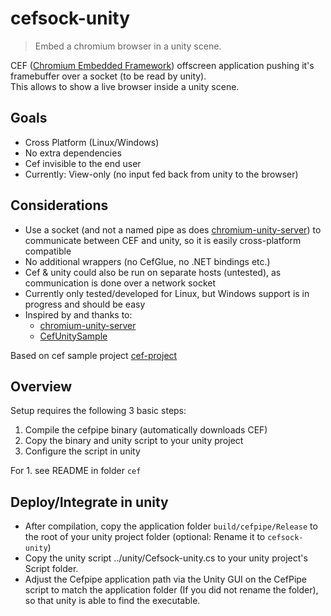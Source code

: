 # cefsock-unity

> Embed a chromium browser in a unity scene.

CEF ([Chromium Embedded Framework](https://bitbucket.org/chromiumembedded/cef/)) offscreen application pushing it's framebuffer over a socket (to be read by unity).   
This allows to show a live browser inside a unity scene.   

## Goals

- Cross Platform (Linux/Windows)
- No extra dependencies
- Cef invisible to the end user
- Currently: View-only (no input fed back from unity to the browser)

## Considerations
- Use a socket (and not a named pipe as does [chromium-unity-server](https://github.com/roydejong/chromium-unity-server)) to communicate between CEF and unity, so it is easily cross-platform compatible
- No additional wrappers (no CefGlue, no .NET bindings etc.)
- Cef & unity could also be run on separate hosts (untested), as communication is done over a network socket
- Currently only tested/developed for Linux, but Windows support is in progress and should be easy
- Inspired by and thanks to:
   - [chromium-unity-server](https://github.com/roydejong/chromium-unity-server)
   - [CefUnitySample](https://github.com/aleab/cef-unity-sample)

Based on cef sample project [cef-project](https://bitbucket.org/chromiumembedded/cef-project)

## Overview

Setup requires the following 3 basic steps:
1. Compile the cefpipe binary (automatically downloads CEF)
2. Copy the binary and unity script to your unity project
3. Configure the script in unity

For 1. see README in folder `cef`

## Deploy/Integrate in unity

- After compilation, copy the application folder `build/cefpipe/Release` to the root of your unity project folder (optional: Rename it to `cefsock-unity`)
- Copy the unity script ../unity/Cefsock-unity.cs to your unity project's Script folder.
- Adjust the Cefpipe application path via the Unity GUI on the CefPipe script to match the application folder (If you did not rename the folder), so that unity is able to find the executable.